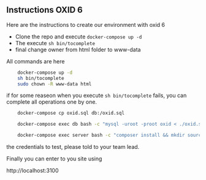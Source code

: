 Instructions OXID 6
-----

Here are the instructions to create our environment with oxid 6

* Clone the repo and execute `docker-compose up -d`
* The execute `sh bin/tocomplete`
* final change owner from html folder to www-data

All commands are here 

```sh
    docker-compose up -d
    sh bin/tocomplete
    sudo chown -R www-data html
```

if for some reaseon when you execute `sh bin/tocomplete` fails, you can complete all operations one by one.

```sh
    docker-compose cp oxid.sql db:/oxid.sql
```

```sh
    docker-compose exec db bash -c "mysql -uroot -proot oxid < ./oxid.sql"
```

```sh
    docker-compose exec server bash -c "composer install && mkdir source/tmp && chmod -R 777 source/tmp"
```

the credentials to test, please told to your team lead.

Finally you can enter to you site using

http://localhost:3100